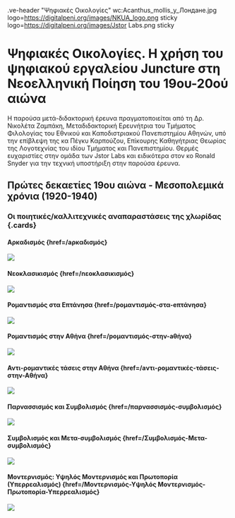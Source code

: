 .ve-header "Ψηφιακές Οικολογίες" wc:Acanthus_mollis_у_Лондане.jpg logo=https://digitalpeni.org/images/NKUA_logo.png sticky logo=https://digitalpeni.org/images/Jstor Labs.png sticky


# Ψηφιακές Οικολογίες. Η χρήση του ψηφιακού εργαλείου Juncture στη Νεοελληνική Ποίηση του 19ου-20ού αιώνα
    
Η παρούσα μετά-διδακτορική έρευνα πραγματοποιείται από τη Δρ. Νικολέτα Ζαμπάκη, Μεταδιδακτορική Ερευνήτρια του Τμήματος Φιλολογίας του Εθνικού και Καποδιστριακού Πανεπιστημίου Αθηνών, υπό την επίβλεψη της κα Πέγκυ Καρπούζου, Επίκουρης Καθηγήτριας Θεωρίας της Λογοτεχνίας του ιδίου Τμήματος και Πανεπιστημίου. Θερμές ευχαριστίες στην ομάδα των Jstor Labs και ειδικότερα στον κο Ronald Snyder για την τεχνική υποστήριξη στην παρούσα έρευνα. 

## Πρώτες δεκαετίες 19ου αιώνα - Μεσοπολεμικά χρόνια (1920-1940)

### Οι ποιητικές/καλλιτεχνικές αναπαραστάσεις της χλωρίδας {.cards}

#### Αρκαδισμός {href=/aρκαδισμός}

![](https://iiif.juncture-digital.org/thumbnail/wc:Zakynthos_flora_(35743858522).jpg)


#### Νεοκλασικισμός {href=/nεοκλασικισμός}

![](https://iiif.juncture-digital.org/thumbnail/wc:Zakynthos_flora_(35743858522).jpg)

 
#### Ρομαντισμός στα Επτάνησα {href=/pομαντισμός-στα-eπτάνησα}

![](https://iiif.juncture-digital.org/thumbnail/wc:Zakynthos_flora_(35743858522).jpg)

 
#### Ρομαντισμός στην Αθήνα {href=/pομαντισμός-στην-aθήνα}

![](https://iiif.juncture-digital.org/thumbnail/wc:Zakynthos_flora_(35743858522).jpg)


#### Αντι-ρομαντικές τάσεις στην Αθήνα {href=/aντι-ρομαντικές-τάσεις-στην-Αθήνα}

![](https://iiif.juncture-digital.org/thumbnail/wc:Zakynthos_flora_(35743858522).jpg)


#### Παρνασσισμός και Συμβολισμός {href=/παρνασσισμός-συμβολισμός}

![](https://iiif.juncture-digital.org/thumbnail/wc:Zakynthos_flora_(35743858522).jpg)


#### Συμβολισμός και Μετα-συμβολισμός {href=/Συμβολισμός-Μετα-συμβολισμός}

![](https://iiif.juncture-digital.org/thumbnail/wc:Zakynthos_flora_(35743858522).jpg)


#### Μοντερνισμός: Υψηλός Μοντερνισμός και Πρωτοπορία (Υπερρεαλισμός) {href=/Μοντερνισμός-Υψηλός Μοντερνισμός-Πρωτοπορία-Υπερρεαλισμός}

![](https://iiif.juncture-digital.org/thumbnail/wc:Zakynthos_flora_(35743858522).jpg)

